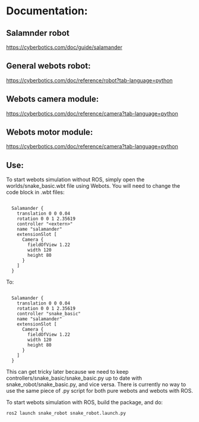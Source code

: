 # Documentation:

## Salamnder robot
https://cyberbotics.com/doc/guide/salamander

## General webots robot:
https://cyberbotics.com/doc/reference/robot?tab-language=python

## Webots camera module:
https://cyberbotics.com/doc/reference/camera?tab-language=python

## Webots motor module:
https://cyberbotics.com/doc/reference/camera?tab-language=python

## Use:

To start webots simulation without ROS, simply open the worlds/snake_basic.wbt file using Webots. You will need to change the code block in .wbt files:

<code>
  Salamander {
    translation 0 0 0.04
    rotation 0 0 1 2.35619
    controller "&lt;extern&gt;"
    name "salamander"
    extensionSlot [
      Camera {
        fieldOfView 1.22
        width 120
        height 80
      }
    ]
  }
</code>
  
To:

<code>
  Salamander {
    translation 0 0 0.04
    rotation 0 0 1 2.35619
    controller "snake_basic"
    name "salamander"
    extensionSlot [
      Camera {
        fieldOfView 1.22
        width 120
        height 80
      }
    ]
  }
</code>

This can get tricky later because we need to keep controllers/snake_basic/snake_basic.py up to date with snake_robot/snake_basic.py, and vice versa. There is currently no way to use the same piece of .py script for both pure webots and webots with ROS.

To start webots simulation with ROS, build the package, and do:

<code>ros2 launch snake_robot snake_robot.launch.py</code>

